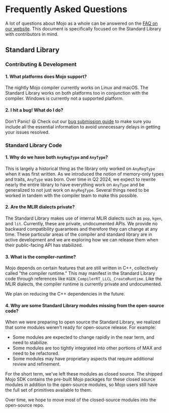 # Frequently Asked Questions

A lot of questions about Mojo as a whole can be answered on the
[FAQ on our website](https://docs.modular.com/mojo/faq).
This document is specifically focused on the Standard Library with contributors
in mind.

## Standard Library

### Contributing & Development

#### 1. What platforms does Mojo support?

The nightly Mojo compiler currently works on Linux and macOS. The Standard
Library works on both platforms too in conjunction with the compiler. Windows is
currently not a supported platform.

#### 2. I hit a bug! What do I do?

Don’t Panic! 😃 Check out our
[bug submission guide](../../CONTRIBUTING.md#submitting-bugs) to make sure you
include all the essential information to avoid unnecessary delays in getting
your issues resolved.

### Standard Library Code

#### 1. Why do we have both `AnyRegType` and `AnyType`?

This is largely a historical thing as the library only worked on `AnyRegType`
when it was first written. As we introduced the notion of memory-only types and
traits, `AnyType` was born. Over time in Q2 2024, we expect to rewrite nearly
the entire library to have everything work on `AnyType` and be generalized to
not just work on `AnyRegType`. Several things need to be worked in tandem with
the compiler team to make this possible.

#### 2. Are the MLIR dialects private?

The Standard Library makes use of internal MLIR dialects such as `pop`, `kgen`,
and `lit`.  Currently, these are private, undocumented APIs.  We provide
no backward compatibility guarantees and therefore they can change at any time.
These particular areas of the compiler and standard library are in active
development and we are exploring how we can release them when their
public-facing API has stabilized.

#### 3. What is the compiler-runtime?

Mojo depends on certain features that are still written in C++, collectively
called "the compiler runtime." This may manifest in the Standard Library code
through references like `KGEN_CompilerRT_LLCL_CreateRuntime`. Like the MLIR
dialects, the compiler runtime is currently private and undocumented.

We plan on reducing the C++ dependencies in the future.

#### 4. Why are some Standard Library modules missing from the open-source code?

When we were preparing to open source the Standard Library, we realized that
some modules weren't ready for open-source release. For example:

- Some modules are expected to change rapidly in the near term, and need to
  stabilize.
- Some modules are too tightly integrated into other portions of MAX and need to
  be refactored.
- Some modules may have proprietary aspects that require additional review and
  refinement.

For the short term, we've left these modules as closed source. The shipped
Mojo SDK contains the pre-built Mojo packages for these closed source modules
in addition to the open-source modules, so Mojo users still have the full
set of primitives available to them.

Over time, we hope to move most of the closed-source modules into the
open-source repo.
